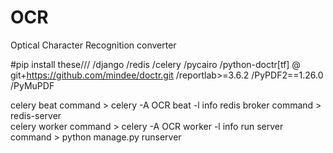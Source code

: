 # OCR
 Optical Character Recognition converter

#pip install these///
/django
/redis
/celery
/pycairo
/python-doctr[tf] @ git+https://github.com/mindee/doctr.git
/reportlab>=3.6.2
/PyPDF2==1.26.0
/PyMuPDF



celery beat command >  celery -A OCR beat -l info
redis broker command > redis-server   
celery worker command > celery -A OCR worker -l info
run server command > python manage.py runserver

